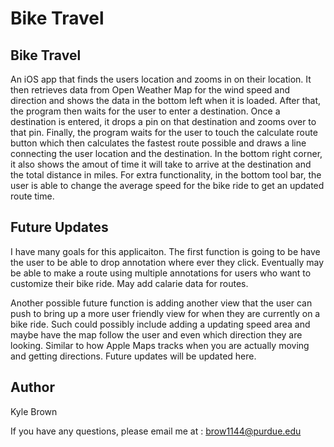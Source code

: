 Bike Travel
====================================

## Bike Travel
An iOS app that finds the users location and zooms in on their location. It then retrieves data from Open Weather Map for the wind speed and direction and shows the data in the bottom left when it is loaded. After that, the program then waits for the user to enter a destination. Once a destination is entered, it drops a pin on that destination and zooms over to that pin. Finally, the program waits for the user to touch the calculate route button which then calculates the fastest route possible and draws a line connecting the user location and the destination. In the bottom right corner, it also shows the amout of time it will take to arrive at the destination and the total distance in miles. For extra functionality, in the bottom tool bar, the user is able to change the average speed for the bike ride to get an updated route time.

## Future Updates
I have many goals for this applicaiton. The first function is going to be have the user to be able to drop annotation where ever they click. Eventually may be able to make a route using multiple annotations for users who want to customize their bike ride. May add calarie data for routes. 

Another possible future function is adding another view that the user can push to bring up a more user friendly view for when they are currently on a bike ride. Such could possibly include adding a updating speed area and maybe have the map follow the user and even which direction they are looking. Similar to how Apple Maps tracks when you are actually moving and getting directions. Future updates will be updated here.

## Author 

Kyle Brown

If you have any questions, please email me at : 
  brow1144@purdue.edu
